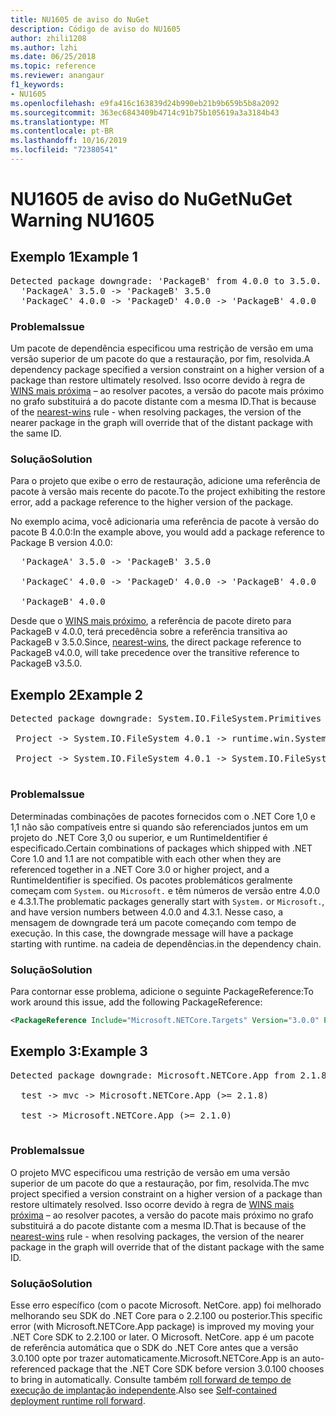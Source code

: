 ```yaml
---
title: NU1605 de aviso do NuGet
description: Código de aviso do NU1605
author: zhili1208
ms.author: lzhi
ms.date: 06/25/2018
ms.topic: reference
ms.reviewer: anangaur
f1_keywords:
- NU1605
ms.openlocfilehash: e9fa416c163839d24b990eb21b9b659b5b8a2092
ms.sourcegitcommit: 363ec6843409b4714c91b75b105619a3a3184b43
ms.translationtype: MT
ms.contentlocale: pt-BR
ms.lasthandoff: 10/16/2019
ms.locfileid: "72380541"
---
```

# <a name="nuget-warning-nu1605"></a><span data-ttu-id="aa13a-103">NU1605 de aviso do NuGet</span><span class="sxs-lookup"><span data-stu-id="aa13a-103">NuGet Warning NU1605</span></span>

## <a name="example-1"></a><span data-ttu-id="aa13a-104">Exemplo 1</span><span class="sxs-lookup"><span data-stu-id="aa13a-104">Example 1</span></span>

<pre>Detected package downgrade: 'PackageB' from 4.0.0 to 3.5.0. Reference the package directly from the project to select a different version.<br/>  'PackageA' 3.5.0 -> 'PackageB' 3.5.0<br/>  'PackageC' 4.0.0 -> 'PackageD' 4.0.0 -> 'PackageB' 4.0.0</pre>

### <a name="issue"></a><span data-ttu-id="aa13a-105">Problema</span><span class="sxs-lookup"><span data-stu-id="aa13a-105">Issue</span></span>
<span data-ttu-id="aa13a-106">Um pacote de dependência especificou uma restrição de versão em uma versão superior de um pacote do que a restauração, por fim, resolvida.</span><span class="sxs-lookup"><span data-stu-id="aa13a-106">A dependency package specified a version constraint on a higher version of a package than restore ultimately resolved.</span></span> <span data-ttu-id="aa13a-107">Isso ocorre devido à regra de [WINS mais próxima](../../concepts/dependency-resolution.md#nearest-wins) – ao resolver pacotes, a versão do pacote mais próximo no grafo substituirá a do pacote distante com a mesma ID.</span><span class="sxs-lookup"><span data-stu-id="aa13a-107">That is because of the [nearest-wins](../../concepts/dependency-resolution.md#nearest-wins) rule - when resolving packages, the version of the nearer package in the graph will override that of the distant package with the same ID.</span></span>

### <a name="solution"></a><span data-ttu-id="aa13a-108">Solução</span><span class="sxs-lookup"><span data-stu-id="aa13a-108">Solution</span></span>
<span data-ttu-id="aa13a-109">Para o projeto que exibe o erro de restauração, adicione uma referência de pacote à versão mais recente do pacote.</span><span class="sxs-lookup"><span data-stu-id="aa13a-109">To the project exhibiting the restore error, add a package reference to the higher version of the package.</span></span>

<span data-ttu-id="aa13a-110">No exemplo acima, você adicionaria uma referência de pacote à versão do pacote B 4.0.0:</span><span class="sxs-lookup"><span data-stu-id="aa13a-110">In the example above, you would add a package reference to Package B version 4.0.0:</span></span>

<pre>
  'PackageA' 3.5.0 -> 'PackageB' 3.5.0<br/>
  'PackageC' 4.0.0 -> 'PackageD' 4.0.0 -> 'PackageB' 4.0.0<br/>
  'PackageB' 4.0.0
</pre>

<span data-ttu-id="aa13a-111">Desde que o [WINS mais próximo](../../concepts/dependency-resolution.md#nearest-wins), a referência de pacote direto para PackageB v 4.0.0, terá precedência sobre a referência transitiva ao PackageB v 3.5.0.</span><span class="sxs-lookup"><span data-stu-id="aa13a-111">Since, [nearest-wins](../../concepts/dependency-resolution.md#nearest-wins), the direct package reference to PackageB v4.0.0, will take precedence over the transitive reference to PackageB v3.5.0.</span></span>

## <a name="example-2"></a><span data-ttu-id="aa13a-112">Exemplo 2</span><span class="sxs-lookup"><span data-stu-id="aa13a-112">Example 2</span></span>
<pre>
Detected package downgrade: System.IO.FileSystem.Primitives from 4.3.0 to 4.0.1. Reference the package directly from the project to select a different version.</br>
 Project -> System.IO.FileSystem 4.0.1 -> runtime.win.System.IO.FileSystem 4.3.0 -> System.IO.FileSystem.Primitives (>= 4.3.0)</br>
 Project -> System.IO.FileSystem 4.0.1 -> System.IO.FileSystem.Primitives (>= 4.0.1)</br>
</pre>

### <a name="issue"></a><span data-ttu-id="aa13a-113">Problema</span><span class="sxs-lookup"><span data-stu-id="aa13a-113">Issue</span></span> 

<span data-ttu-id="aa13a-114">Determinadas combinações de pacotes fornecidos com o .NET Core 1,0 e 1,1 não são compatíveis entre si quando são referenciados juntos em um projeto do .NET Core 3,0 ou superior, e um RuntimeIdentifier é especificado.</span><span class="sxs-lookup"><span data-stu-id="aa13a-114">Certain combinations of packages which shipped with .NET Core 1.0 and 1.1 are not compatible with each other when they are referenced together in a .NET Core 3.0 or higher project, and a RuntimeIdentifier is specified.</span></span>  <span data-ttu-id="aa13a-115">Os pacotes problemáticos geralmente começam com `System.` ou `Microsoft.` e têm números de versão entre 4.0.0 e 4.3.1.</span><span class="sxs-lookup"><span data-stu-id="aa13a-115">The problematic packages generally start with `System.` or `Microsoft.`, and have version numbers between 4.0.0 and 4.3.1.</span></span>  <span data-ttu-id="aa13a-116">Nesse caso, a mensagem de downgrade terá um pacote começando com tempo de execução. <RID></span><span class="sxs-lookup"><span data-stu-id="aa13a-116">In this case, the downgrade message will have a package starting with runtime.<RID></span></span> <span data-ttu-id="aa13a-117">na cadeia de dependências.</span><span class="sxs-lookup"><span data-stu-id="aa13a-117">in the dependency chain.</span></span>

### <a name="solution"></a><span data-ttu-id="aa13a-118">Solução</span><span class="sxs-lookup"><span data-stu-id="aa13a-118">Solution</span></span>

<span data-ttu-id="aa13a-119">Para contornar esse problema, adicione o seguinte PackageReference:</span><span class="sxs-lookup"><span data-stu-id="aa13a-119">To work around this issue, add the following PackageReference:</span></span>

```xml
<PackageReference Include="Microsoft.NETCore.Targets" Version="3.0.0" PrivateAssets="all" />
```

## <a name="example-3"></a><span data-ttu-id="aa13a-120">Exemplo 3:</span><span class="sxs-lookup"><span data-stu-id="aa13a-120">Example 3</span></span>

<pre>Detected package downgrade: Microsoft.NETCore.App from 2.1.8 to 2.1.0. Reference the package directly from the project to select a different version.<br/>
  test -> mvc -> Microsoft.NETCore.App (>= 2.1.8)<br/>
  test -> Microsoft.NETCore.App (>= 2.1.0)<br/>
</pre>

### <a name="issue"></a><span data-ttu-id="aa13a-121">Problema</span><span class="sxs-lookup"><span data-stu-id="aa13a-121">Issue</span></span>
<span data-ttu-id="aa13a-122">O projeto MVC especificou uma restrição de versão em uma versão superior de um pacote do que a restauração, por fim, resolvida.</span><span class="sxs-lookup"><span data-stu-id="aa13a-122">The mvc project specified a version constraint on a higher version of a package than restore ultimately resolved.</span></span> <span data-ttu-id="aa13a-123">Isso ocorre devido à regra de [WINS mais próxima](../../concepts/dependency-resolution.md#nearest-wins) – ao resolver pacotes, a versão do pacote mais próximo no grafo substituirá a do pacote distante com a mesma ID.</span><span class="sxs-lookup"><span data-stu-id="aa13a-123">That is because of the [nearest-wins](../../concepts/dependency-resolution.md#nearest-wins) rule - when resolving packages, the version of the nearer package in the graph will override that of the distant package with the same ID.</span></span>

### <a name="solution"></a><span data-ttu-id="aa13a-124">Solução</span><span class="sxs-lookup"><span data-stu-id="aa13a-124">Solution</span></span>
<span data-ttu-id="aa13a-125">Esse erro específico (com o pacote Microsoft. NetCore. app) foi melhorado melhorando seu SDK do .NET Core para o 2.2.100 ou posterior.</span><span class="sxs-lookup"><span data-stu-id="aa13a-125">This specific error (with Microsoft.NETCore.App package) is improved my moving your .NET Core SDK to 2.2.100 or later.</span></span> <span data-ttu-id="aa13a-126">O Microsoft. NetCore. app é um pacote de referência automática que o SDK do .NET Core antes que a versão 3.0.100 opte por trazer automaticamente.</span><span class="sxs-lookup"><span data-stu-id="aa13a-126">Microsoft.NETCore.App is an auto-referenced package that the .NET Core SDK before version 3.0.100 chooses to bring in automatically.</span></span> <span data-ttu-id="aa13a-127">Consulte também [roll forward de tempo de execução de implantação independente](/dotnet/core/deploying/runtime-patch-selection).</span><span class="sxs-lookup"><span data-stu-id="aa13a-127">Also see [Self-contained deployment runtime roll forward](/dotnet/core/deploying/runtime-patch-selection).</span></span>
